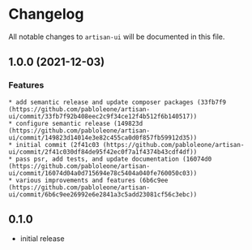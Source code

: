 # Changelog

All notable changes to `artisan-ui` will be documented in this file.

## 1.0.0 (2021-12-03)

### Features

    * add semantic release and update composer packages (33fb7f9 (https://github.com/pabloleone/artisan-ui/commit/33fb7f92b408eec2c9f34ce12f4b512f6b140517))
    * configure semantic release (149823d (https://github.com/pabloleone/artisan-ui/commit/149823d14014e3e82c455ca0d0f857fb59912d35))
    * initial commit (2f41c03 (https://github.com/pabloleone/artisan-ui/commit/2f41c030df84de95f42ec0f7a1f4374b43cdf4df))
    * pass psr, add tests, and update documentation (16074d0 (https://github.com/pabloleone/artisan-ui/commit/16074d04a0d715694e78c5404a040fe760050c03))
    * various improvements and features (6b6c9ee (https://github.com/pabloleone/artisan-ui/commit/6b6c9ee26992e6e2841a3c5add23081cf56c3ebc))

## 0.1.0

- initial release
